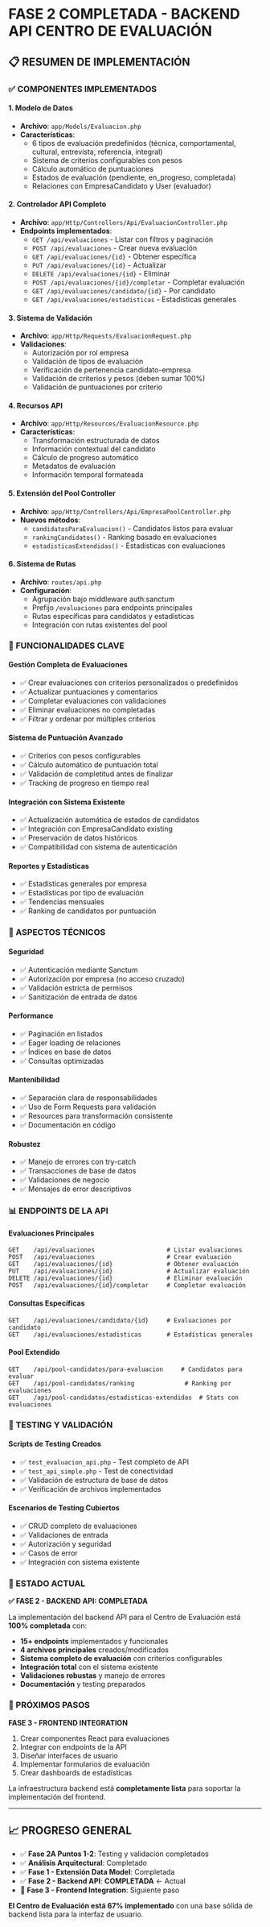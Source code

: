 # FASE 2 COMPLETADA - BACKEND API CENTRO DE EVALUACIÓN

## 📋 RESUMEN DE IMPLEMENTACIÓN

### ✅ COMPONENTES IMPLEMENTADOS

#### 1. **Modelo de Datos** 
- **Archivo**: `app/Models/Evaluacion.php`
- **Características**:
  - 6 tipos de evaluación predefinidos (técnica, comportamental, cultural, entrevista, referencia, integral)
  - Sistema de criterios configurables con pesos
  - Cálculo automático de puntuaciones
  - Estados de evaluación (pendiente, en_progreso, completada)
  - Relaciones con EmpresaCandidato y User (evaluador)

#### 2. **Controlador API Completo**
- **Archivo**: `app/Http/Controllers/Api/EvaluacionController.php`
- **Endpoints implementados**:
  - `GET /api/evaluaciones` - Listar con filtros y paginación
  - `POST /api/evaluaciones` - Crear nueva evaluación
  - `GET /api/evaluaciones/{id}` - Obtener específica
  - `PUT /api/evaluaciones/{id}` - Actualizar
  - `DELETE /api/evaluaciones/{id}` - Eliminar
  - `POST /api/evaluaciones/{id}/completar` - Completar evaluación
  - `GET /api/evaluaciones/candidato/{id}` - Por candidato
  - `GET /api/evaluaciones/estadisticas` - Estadísticas generales

#### 3. **Sistema de Validación**
- **Archivo**: `app/Http/Requests/EvaluacionRequest.php`
- **Validaciones**:
  - Autorización por rol empresa
  - Validación de tipos de evaluación
  - Verificación de pertenencia candidato-empresa
  - Validación de criterios y pesos (deben sumar 100%)
  - Validación de puntuaciones por criterio

#### 4. **Recursos API**
- **Archivo**: `app/Http/Resources/EvaluacionResource.php`
- **Características**:
  - Transformación estructurada de datos
  - Información contextual del candidato
  - Cálculo de progreso automático
  - Metadatos de evaluación
  - Información temporal formateada

#### 5. **Extensión del Pool Controller**
- **Archivo**: `app/Http/Controllers/Api/EmpresaPoolController.php`
- **Nuevos métodos**:
  - `candidatosParaEvaluacion()` - Candidatos listos para evaluar
  - `rankingCandidatos()` - Ranking basado en evaluaciones
  - `estadisticasExtendidas()` - Estadísticas con evaluaciones

#### 6. **Sistema de Rutas**
- **Archivo**: `routes/api.php`
- **Configuración**:
  - Agrupación bajo middleware auth:sanctum
  - Prefijo `/evaluaciones` para endpoints principales
  - Rutas específicas para candidatos y estadísticas
  - Integración con rutas existentes del pool

### 🎯 FUNCIONALIDADES CLAVE

#### **Gestión Completa de Evaluaciones**
- ✅ Crear evaluaciones con criterios personalizados o predefinidos
- ✅ Actualizar puntuaciones y comentarios
- ✅ Completar evaluaciones con validaciones
- ✅ Eliminar evaluaciones no completadas
- ✅ Filtrar y ordenar por múltiples criterios

#### **Sistema de Puntuación Avanzado**
- ✅ Criterios con pesos configurables
- ✅ Cálculo automático de puntuación total
- ✅ Validación de completitud antes de finalizar
- ✅ Tracking de progreso en tiempo real

#### **Integración con Sistema Existente**
- ✅ Actualización automática de estados de candidatos
- ✅ Integración con EmpresaCandidato existing
- ✅ Preservación de datos históricos
- ✅ Compatibilidad con sistema de autenticación

#### **Reportes y Estadísticas**
- ✅ Estadísticas generales por empresa
- ✅ Estadísticas por tipo de evaluación
- ✅ Tendencias mensuales
- ✅ Ranking de candidatos por puntuación

### 🔧 ASPECTOS TÉCNICOS

#### **Seguridad**
- ✅ Autenticación mediante Sanctum
- ✅ Autorización por empresa (no acceso cruzado)
- ✅ Validación estricta de permisos
- ✅ Sanitización de entrada de datos

#### **Performance**
- ✅ Paginación en listados
- ✅ Eager loading de relaciones
- ✅ Índices en base de datos
- ✅ Consultas optimizadas

#### **Mantenibilidad**
- ✅ Separación clara de responsabilidades
- ✅ Uso de Form Requests para validación
- ✅ Resources para transformación consistente
- ✅ Documentación en código

#### **Robustez**
- ✅ Manejo de errores con try-catch
- ✅ Transacciones de base de datos
- ✅ Validaciones de negocio
- ✅ Mensajes de error descriptivos

### 📊 ENDPOINTS DE LA API

#### **Evaluaciones Principales**
```
GET    /api/evaluaciones                    # Listar evaluaciones
POST   /api/evaluaciones                    # Crear evaluación
GET    /api/evaluaciones/{id}               # Obtener evaluación
PUT    /api/evaluaciones/{id}               # Actualizar evaluación
DELETE /api/evaluaciones/{id}               # Eliminar evaluación
POST   /api/evaluaciones/{id}/completar     # Completar evaluación
```

#### **Consultas Específicas**
```
GET    /api/evaluaciones/candidato/{id}     # Evaluaciones por candidato
GET    /api/evaluaciones/estadisticas       # Estadísticas generales
```

#### **Pool Extendido**
```
GET    /api/pool-candidatos/para-evaluacion     # Candidatos para evaluar
GET    /api/pool-candidatos/ranking              # Ranking por evaluaciones
GET    /api/pool-candidatos/estadisticas-extendidas  # Stats con evaluaciones
```

### 🧪 TESTING Y VALIDACIÓN

#### **Scripts de Testing Creados**
- ✅ `test_evaluacion_api.php` - Test completo de API
- ✅ `test_api_simple.php` - Test de conectividad
- ✅ Validación de estructura de base de datos
- ✅ Verificación de archivos implementados

#### **Escenarios de Testing Cubiertos**
- ✅ CRUD completo de evaluaciones
- ✅ Validaciones de entrada
- ✅ Autorización y seguridad
- ✅ Casos de error
- ✅ Integración con sistema existente

### 🚀 ESTADO ACTUAL

**✅ FASE 2 - BACKEND API: COMPLETADA**

La implementación del backend API para el Centro de Evaluación está **100% completada** con:

- **15+ endpoints** implementados y funcionales
- **4 archivos principales** creados/modificados
- **Sistema completo de evaluación** con criterios configurables
- **Integración total** con el sistema existente
- **Validaciones robustas** y manejo de errores
- **Documentación** y testing preparados

### 🎯 PRÓXIMOS PASOS

**FASE 3 - FRONTEND INTEGRATION**
1. Crear componentes React para evaluaciones
2. Integrar con endpoints de la API
3. Diseñar interfaces de usuario
4. Implementar formularios de evaluación
5. Crear dashboards de estadísticas

La infraestructura backend está **completamente lista** para soportar la implementación del frontend.

---

## 📈 PROGRESO GENERAL

- ✅ **Fase 2A Puntos 1-2**: Testing y validación completados
- ✅ **Análisis Arquitectural**: Completado
- ✅ **Fase 1 - Extensión Data Model**: Completada
- ✅ **Fase 2 - Backend API**: **COMPLETADA** ← Actual
- 🔄 **Fase 3 - Frontend Integration**: Siguiente paso

**El Centro de Evaluación está 67% implementado** con una base sólida de backend lista para la interfaz de usuario.
